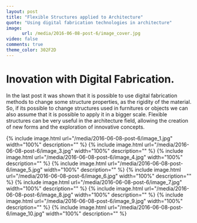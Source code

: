 ```yaml
---
layout: post
title: "Flexible Structures applied to Architecture"
quote: "Using digital fabrication technologies in architecture"
image:
      url: /media/2016-06-08-post-6/image_cover.jpg
video: false
comments: true
theme_color: 302F2D
---
```

# Inovation with Digital Fabrication.

In the last post it was shown that it is possible to use digital fabrication methods to change some structure properties, as the rigidity of the material. So, if its possible to change structures used in furnitures or objects we can also assume that it is possible to apply it in a bigger scale. Flexible structures can be very useful in the architecture field, allowing the creation of new forms and the exploration of innovative concepts.  

{% include image.html url="/media/2016-06-08-post-6/image_1.jpg" width="100%" description="" %}
{% include image.html url="/media/2016-06-08-post-6/image_3.jpg" width="100%" description="" %}
{% include image.html url="/media/2016-06-08-post-6/image_4.jpg" width="100%" description="" %}
{% include image.html url="/media/2016-06-08-post-6/image_5.jpg" width="100%" description="" %}
{% include image.html url="/media/2016-06-08-post-6/image_6.jpg" width="100%" description="" %}
{% include image.html url="/media/2016-06-08-post-6/image_7.jpg" width="100%" description="" %}
{% include image.html url="/media/2016-06-08-post-6/image_8.jpg" width="100%" description="" %}
{% include image.html url="/media/2016-06-08-post-6/image_9.jpg" width="100%" description="" %}
{% include image.html url="/media/2016-06-08-post-6/image_10.jpg" width="100%" description="" %}
